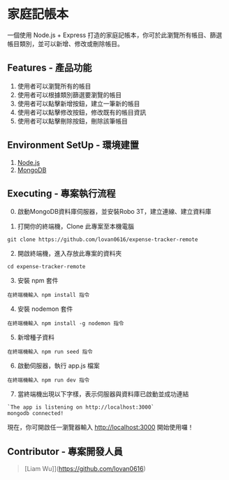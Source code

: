 # 家庭記帳本

一個使用 Node.js + Express 打造的家庭記帳本，你可於此瀏覽所有帳目、篩選帳目類別，並可以新增、修改或刪除帳目。

## Features - 產品功能

1. 使用者可以瀏覽所有的帳目
2. 使用者可以根據類別篩選要瀏覽的帳目
3. 使用者可以點擊新增按鈕，建立一筆新的帳目
4. 使用者可以點擊修改按鈕，修改既有的帳目資訊
5. 使用者可以點擊刪除按鈕，刪除該筆帳目

## Environment SetUp - 環境建置

1. [Node.js](https://nodejs.org/en/)
2. [MongoDB](https://www.mongodb.com/download-center/community)

## Executing - 專案執行流程

0. 啟動MongoDB資料庫伺服器，並安裝Robo 3T，建立連線、建立資料庫

1. 打開你的終端機，Clone 此專案至本機電腦

```
git clone https://github.com/lovan0616/expense-tracker-remote
```

2. 開啟終端機，進入存放此專案的資料夾

```
cd expense-tracker-remote
```

3. 安裝 npm 套件

```
在終端機輸入 npm install 指令
```

4. 安裝 nodemon 套件

```
在終端機輸入 npm install -g nodemon 指令
```

5. 新增種子資料

```
在終端機輸入 npm run seed 指令
```


6. 啟動伺服器，執行 app.js 檔案

```
在終端機輸入 npm run dev 指令
```

7. 當終端機出現以下字樣，表示伺服器與資料庫已啟動並成功連結

```
`The app is listening on http://localhost:3000`
mongodb connected!
```

現在，你可開啟任一瀏覽器輸入 [http://localhost:3000](http://localhost:3000) 開始使用囉！


## Contributor - 專案開發人員

> [Liam Wu]](https://github.com/lovan0616)